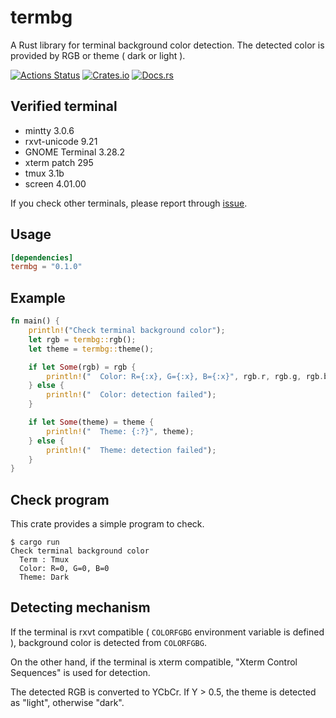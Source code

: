 # termbg
A Rust library for terminal background color detection.
The detected color is provided by RGB or theme ( dark or light ).

[![Actions Status](https://github.com/dalance/termbg/workflows/Rust/badge.svg)](https://github.com/dalance/termbg/actions)
[![Crates.io](https://img.shields.io/crates/v/termbg.svg)](https://crates.io/crates/termbg)
[![Docs.rs](https://docs.rs/termbg/badge.svg)](https://docs.rs/termbg)

## Verified terminal

* mintty 3.0.6
* rxvt-unicode 9.21
* GNOME Terminal 3.28.2
* xterm patch 295
* tmux 3.1b
* screen 4.01.00

If you check other terminals, please report through [issue](https://github.com/dalance/termbg/issues).

## Usage

```Cargo.toml
[dependencies]
termbg = "0.1.0"
```

## Example

```rust
fn main() {
    println!("Check terminal background color");
    let rgb = termbg::rgb();
    let theme = termbg::theme();

    if let Some(rgb) = rgb {
        println!("  Color: R={:x}, G={:x}, B={:x}", rgb.r, rgb.g, rgb.b);
    } else {
        println!("  Color: detection failed");
    }

    if let Some(theme) = theme {
        println!("  Theme: {:?}", theme);
    } else {
        println!("  Theme: detection failed");
    }
}
```

## Check program

This crate provides a simple program to check.

```console
$ cargo run
Check terminal background color
  Term : Tmux
  Color: R=0, G=0, B=0
  Theme: Dark
```

## Detecting mechanism

If the terminal is rxvt compatible ( `COLORFGBG` environment variable is defined ),
background color is detected from `COLORFGBG`.

On the other hand, if the terminal is xterm compatible, "Xterm Control Sequences" is used for detection.

The detected RGB is converted to YCbCr.
If Y > 0.5, the theme is detected as "light", otherwise "dark".
